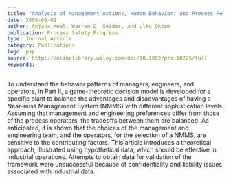 ```yaml
---
title: "Analysis of Management Actions, Human Behavior, and Process Reliability in Chemical Plants. II. Near-Miss Management System Selection"
date: 2008-06-01
author: Anjana Meel, Warren D. Seider, and Ulku Oktem
publication: Process Safety Progress
type: Journal Article
category: Publications
logo: psp
source: http://onlinelibrary.wiley.com/doi/10.1002/prs.10225/full
keywords:
---
```

To understand the behavior patterns of managers, engineers, and operators, in Part II, a game-theoretic decision model is developed for a specific plant to balance the advantages and disadvantages of having a Near-miss Management System (NMMS) with different sophistication levels. Assuming that management and engineering preferences differ from those of the process operators, the tradeoffs between them are balanced. As anticipated, it is shown that the choices of the management and engineering team, and the operators, for the selection of a NMMS, are sensitive to the contributing factors. This article introduces a theoretical approach, illustrated using hypothetical data, which should be effective in industrial operations. Attempts to obtain data for validation of the framework were unsuccessful because of confidentiality and liability issues associated with industrial data.




